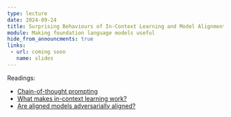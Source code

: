 ```yaml
---
type: lecture
date: 2024-09-24
title: Surprising Behaviours of In-Context Learning and Model Alignment
module: Making foundation language models useful
hide_from_announcments: true
links: 
 - url: coming soon
   name: slides
---
```

Readings:
 - [Chain-of-thought prompting](https://arxiv.org/pdf/2201.11903)
 - [What makes in-context learning work?](https://aclanthology.org/2022.emnlp-main.759.pdf)
 - [Are aligned models adversarially aligned?](https://proceedings.neurips.cc/paper_files/paper/2023/file/c1f0b856a35986348ab3414177266f75-Paper-Conference.pdf)

